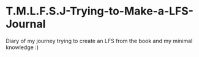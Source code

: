 # T.M.L.F.S.J-Trying-to-Make-a-LFS-Journal
Diary of my journey trying to create an LFS from the book and my minimal knowledge :)
